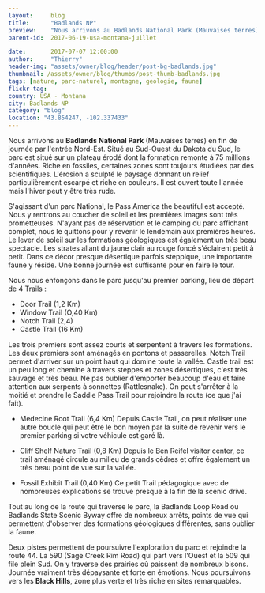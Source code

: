```yaml
---
layout:     blog
title:      "Badlands NP"
preview:    "Nous arrivons au Badlands National Park (Mauvaises terres) en fin de journée par l'entrée Nord-Est. Situé au Sud-Ouest du Dakota du Sud, le parc est... "
parent-id:  2017-06-19-usa-montana-juillet

date:       2017-07-07 12:00:00
author:     "Thierry"
header-img: "assets/owner/blog/header/post-bg-badlands.jpg"
thumbnail: /assets/owner/blog/thumbs/post-thumb-badlands.jpg
tags: [nature, parc-naturel, montagne, geologie, faune]
flickr-tag: 
country: USA - Montana
city: Badlands NP
category: "blog"
location: "43.854247, -102.337433"
---
```


Nous arrivons au **Badlands National Park** (Mauvaises terres) en fin de journée par l'entrée Nord-Est. Situé au Sud-Ouest du Dakota du Sud, le parc est situé sur un plateau érodé dont la formation remonte à 75 millions d'années. Riche en fossiles, certaines zones sont toujours étudiées par des scientifiques. L'érosion a sculpté le paysage donnant un relief particulièrement escarpé et riche en couleurs. Il est ouvert toute l'année mais l'hiver peut y être très rude.

S'agissant d'un parc National, le Pass America the beautiful est accepté. Nous y rentrons au coucher de soleil et les premières images sont très prometteuses. N'ayant pas de réservation et le camping du parc affichant complet, nous le quittons pour y revenir le lendemain aux premières heures. Le lever de soleil sur les formations géologiques est également un très beau spectacle. Les strates allant du jaune clair au rouge foncé s'éclairent petit à petit. Dans ce décor presque désertique parfois steppique, une importante faune y réside. Une bonne journée est suffisante pour en faire le tour.

Nous nous enfonçons dans le parc jusqu'au premier parking, lieu de départ de 4 Trails : 
* Door Trail (1,2 Km)
* Window Trail (O,40 Km)
* Notch Trail (2,4)
* Castle Trail (16 Km)

Les trois premiers sont assez courts et serpentent à travers les formations. Les deux premiers sont aménagés en pontons et passerelles. Notch Trail permet d'arriver sur un point haut qui domine toute la vallée. Castle trail est un peu long et chemine à travers steppes et zones désertiques, c'est très sauvage et très beau. Ne pas oublier d'emporter beaucoup d'eau et faire attention aux serpents à sonnettes (Rattlesnake). On peut s'arrêter à la moitié et prendre le Saddle Pass Trail pour rejoindre la route (ce que j'ai fait).

* Medecine Root Trail (6,4 Km)
Depuis Castle Trail, on peut réaliser une autre boucle qui peut être le bon moyen par la suite de revenir vers le premier parking si votre véhicule est garé là.

* Cliff Shelf Nature Trail (0,8 Km)
Depuis le Ben Reifel visitor center, ce trail aménagé circule au milieu de grands cèdres et offre également un très beau point de vue sur la vallée.

* Fossil Exhibit Trail (0,40 Km)
Ce petit Trail pédagogique avec de nombreuses explications se trouve presque à la fin de la scenic drive.

Tout au long de la route qui traverse le parc, la Badlands Loop Road ou Badlands State Scenic Byway offre de nombreux arrêts, points de vue qui permettent d'observer des formations géologiques différentes, sans oublier la faune.

Deux pistes permettent de poursuivre l'exploration du parc et rejoindre la route 44. La 590 (Sage Creek Rim Road) qui part vers l'Ouest et la 509 qui file plein Sud. On y traverse des prairies où paissent de nombreux bisons. Journée vraiment très dépaysante et forte en émotions. Nous poursuivons vers les **Black Hills**, zone plus verte et très riche en sites remarquables.


